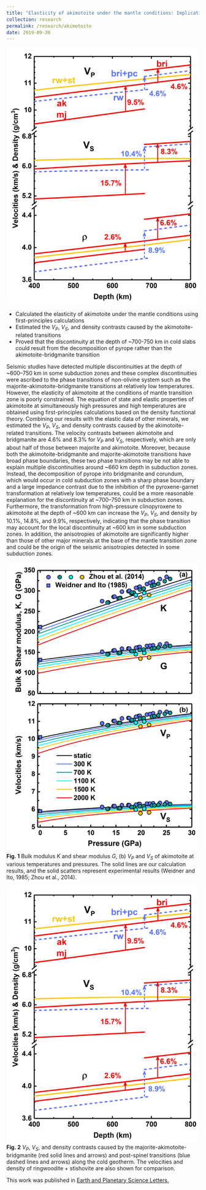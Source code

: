 ```yaml
---
title: "Elasticity of akimotoite under the mantle conditions: Implications for multiple discontinuities and seismic anisotropies at the depth of ~600–750 km in subduction zones"
collection: research
permalink: /research/akimotoite
date: 2019-09-30
---
```


![Comparison of velocities and densty of mantle minerals](./2019EPSL_Fig2.png)
* Calculated the elasticity of akimotoite under the mantle conditions using first-principles calculations
* Estimated the *V<sub>P</sub>*, *V<sub>S</sub>*, and density contrasts caused by the akimotoite-related transitions
* Proved that the discontinuity at the depth of ~700-750 km in cold slabs could result from the decomposition of pyrope rather than the akimotoite-bridgmanite transition

Seismic studies have detected multiple discontinuities at the depth of ~600–750 km in some subduction zones and these complex discontinuities were ascribed to the phase transitions of non-olivine system such as the majorite-akimotoite-bridgmanite transitions at relatively low temperatures. However, the elasticity of akimotoite at the conditions of mantle transition zone is poorly constrained.
The equation of state and elastic properties of akimotoite at simultaneously high pressures and high temperatures are obtained using first-principles calculations based on the density functional theory. Combining our results with the elastic data of other minerals, we estimated the *V<sub>P</sub>*, *V<sub>S</sub>*, and density contrasts caused by the akimotoite-related transitions. The velocity contrasts between akimotoite and bridgmanite are 4.6% and 8.3% for *V<sub>P</sub>* and *V<sub>S</sub>*, respectively, which are only about half of those between majorite and akimotoite. Moreover, because both the akimotoite-bridgmanite and majorite-akimotoite transitions have broad phase boundaries, these two phase transitions may be not able to explain multiple discontinuities around ~660 km depth in subduction zones. Instead, the decomposition of pyrope into bridgmanite and corundum, which would occur in cold subduction zones with a sharp phase boundary and a large impedance contrast due to the inhibition of the pyroxene-garnet transformation at relatively low temperatures, could be a more reasonable explanation for the discontinuity at ~700–750 km in subduction zones. 
Furthermore, the transformation from high-pressure clinopyroxene to akimotoite at the depth of ~600 km can increase the *V<sub>P</sub>*, *V<sub>S</sub>*, and density by 10.1%, 14.8%, and 9.9%, respectively, indicating that the phase transition may account for the local discontinuity at ~600 km in some subduction zones. In addition, the anisotropies of akimotoite are significantly higher than those of other major minerals at the base of the mantle transition zone and could be the origin of the seismic anisotropies detected in some subduction zones.

![Elasticity of akimotoite](./2019EPSL_Fig1.png)
**Fig. 1** Bulk modulus *K* and shear modulus *G*, (b) *V<sub>P</sub>* and *V<sub>S</sub>* of akimotoite at various temperatures and pressures. The solid lines are our calculation results, and the solid scatters represent experimental results (Weidner and Ito, 1985; Zhou et al., 2014).


![Comparison of velocities and densty of mantle minerals](./2019EPSL_Fig2.png)
**Fig. 2** *V<sub>P</sub>*, *V<sub>S</sub>*, and density contrasts caused by the majorite-akimotoite-bridgmanite (red solid lines and arrows) and post-spinel transitions (blue dashed lines and arrows) along the cold geotherm. The velocities and density of ringwoodite + stishovite are also shown for comparison.


This work was published in [Earth and Planetary Science Letters.](./2019EPSL_akimotoite.pdf)